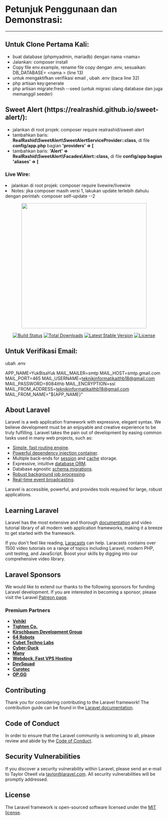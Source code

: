 <h1>Petunjuk Penggunaan dan Demonstrasi:</h1>
<hr>
<h2>Untuk Clone Pertama Kali:</h2>
    <ul>
        <li>buat database (phpmyadmin, mariadb) dengan nama &lt;nama&gt;</li>
        <li>Jalankan: composer install</li>
        <li>Copy file env.example, rename file copy dengan .env, sesuaikan: DB_DATABASE= &lt;nama &gt; (line 13)</li>
        <li> untuk mengaktifkan verifikasi email , ubah .env (baca line 32) </li>
        <li>php artisan key:generate</li>
        <li>php artisan migrate:fresh --seed (untuk migrasi ulang database dan juga memanggil seeder)</li>
    </ul>

<h2>Sweet Alert (https://realrashid.github.io/sweet-alert/):</h2>
    <ul>
        <li>jalankan di root projek: composer require realrashid/sweet-alert</li>
        <li>tambahkan baris: <strong>RealRashid\SweetAlert\SweetAlertServiceProvider::class</strong>, di file <b>config/app.php</b> bagian <b>'providers' => [</b></li>
        <li>tambahkan baris: <strong>'Alert' => RealRashid\SweetAlert\Facades\Alert::class,</strong> di file <b>config/app bagian 'aliases' => [</b></li>
    </ul>

<h3>Live Wire:</h3>
    <li>jalankan di root projek: composer require livewire/livewire</li>
    <li>Notes: jika composer masih versi 1, lakukan update terlebih dahulu dengan perintah: composer self-update --2</li>

<p align="center"><a href="https://laravel.com" target="_blank"><img src="https://raw.githubusercontent.com/laravel/art/master/logo-lockup/5%20SVG/2%20CMYK/1%20Full%20Color/laravel-logolockup-cmyk-red.svg" width="400"></a></p>

<p align="center">
<a href="https://travis-ci.org/laravel/framework"><img src="https://travis-ci.org/laravel/framework.svg" alt="Build Status"></a>
<a href="https://packagist.org/packages/laravel/framework"><img src="https://img.shields.io/packagist/dt/laravel/framework" alt="Total Downloads"></a>
<a href="https:/s/packagist.org/packages/laravel/framework"><img src="https://img.shields.io/packagist/v/laravel/framework" alt="Latest Stable Version"></a>
<a href="https://packagist.org/packages/laravel/framework"><img src="https://img.shields.io/packagist/l/laravel/framework" alt="License"></a>
</p>


## Untuk Verifikasi Email:
ubah .env

APP_NAME=YukBisaYuk
MAIL_MAILER=smtp
MAIL_HOST=smtp.gmail.com
MAIL_PORT=465
MAIL_USERNAME=teknikinformatikaithb18@gmail.com
MAIL_PASSWORD=8084ithb
MAIL_ENCRYPTION=ssl
MAIL_FROM_ADDRESS=teknikinformatikaithb18@gmail.com
MAIL_FROM_NAME="${APP_NAME}"


## About Laravel

Laravel is a web application framework with expressive, elegant syntax. We believe development must be an enjoyable and creative experience to be truly fulfilling. Laravel takes the pain out of development by easing common tasks used in many web projects, such as:

-   [Simple, fast routing engine](https://laravel.com/docs/routing).
-   [Powerful dependency injection container](https://laravel.com/docs/container).
-   Multiple back-ends for [session](https://laravel.com/docs/session) and [cache](https://laravel.com/docs/cache) storage.
-   Expressive, intuitive [database ORM](https://laravel.com/docs/eloquent).
-   Database agnostic [schema migrations](https://laravel.com/docs/migrations).
-   [Robust background job processing](https://laravel.com/docs/queues).
-   [Real-time event broadcasting](https://laravel.com/docs/broadcasting).

Laravel is accessible, powerful, and provides tools required for large, robust applications.

## Learning Laravel

Laravel has the most extensive and thorough [documentation](https://laravel.com/docs) and video tutorial library of all modern web application frameworks, making it a breeze to get started with the framework.

If you don't feel like reading, [Laracasts](https://laracasts.com) can help. Laracasts contains over 1500 video tutorials on a range of topics including Laravel, modern PHP, unit testing, and JavaScript. Boost your skills by digging into our comprehensive video library.

## Laravel Sponsors

We would like to extend our thanks to the following sponsors for funding Laravel development. If you are interested in becoming a sponsor, please visit the Laravel [Patreon page](https://patreon.com/taylorotwell).

### Premium Partners

-   **[Vehikl](https://vehikl.com/)**
-   **[Tighten Co.](https://tighten.co)**
-   **[Kirschbaum Development Group](https://kirschbaumdevelopment.com)**
-   **[64 Robots](https://64robots.com)**
-   **[Cubet Techno Labs](https://cubettech.com)**
-   **[Cyber-Duck](https://cyber-duck.co.uk)**
-   **[Many](https://www.many.co.uk)**
-   **[Webdock, Fast VPS Hosting](https://www.webdock.io/en)**
-   **[DevSquad](https://devsquad.com)**
-   **[Curotec](https://www.curotec.com/)**
-   **[OP.GG](https://op.gg)**

## Contributing

Thank you for considering contributing to the Laravel framework! The contribution guide can be found in the [Laravel documentation](https://laravel.com/docs/contributions).

## Code of Conduct

In order to ensure that the Laravel community is welcoming to all, please review and abide by the [Code of Conduct](https://laravel.com/docs/contributions#code-of-conduct).

## Security Vulnerabilities

If you discover a security vulnerability within Laravel, please send an e-mail to Taylor Otwell via [taylor@laravel.com](mailto:taylor@laravel.com). All security vulnerabilities will be promptly addressed.

## License

The Laravel framework is open-sourced software licensed under the [MIT license](https://opensource.org/licenses/MIT).
